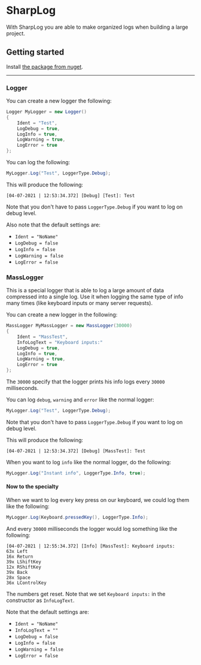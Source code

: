 # SharpLog
With SharpLog you are able to make organized logs when building a large project. 

## Getting started
Install [the package from nuget](https://www.nuget.org/packages/MarvinFuchs.SharpLog/).

---

### Logger

You can create a new logger the following:
```cs
Logger MyLogger = new Logger()
{
    Ident = "Test",
    LogDebug = true,
    LogInfo = true,
    LogWarning = true,
    LogError = true
};
```

You can log the following:
```cs
MyLogger.Log("Test", LoggerType.Debug);
```

This will produce the following:
```
[04-07-2021 | 12:53:34.372] [Debug] [Test]: Test
```
Note that you don't have to pass ``LoggerType.Debug`` if you want to log on debug level.

Also note that the default settings are:
- ``Ident = "NoName"``
- ``LogDebug = false``
- ``LogInfo = false``
- ``LogWarning = false``
- ``LogError = false``

### MassLogger

This is a special logger that is able to log a large amount of data compressed into a single log. Use it when logging the same type of info many times (like keyboard inputs or many server requests).

You can create a new logger in the following:
```cs
MassLogger MyMassLogger = new MassLogger(30000)
{
    Ident = "MassTest",
    InfoLogText = "Keyboard inputs:"
    LogDebug = true,
    LogInfo = true,
    LogWarning = true,
    LogError = true
};
```
The ``30000`` specify that the logger prints his info logs every ``30000`` milliseconds.

You can log ``debug``, ``warning`` and ``error`` like the normal logger:
```cs
MyLogger.Log("Test", LoggerType.Debug);
```
Note that you don't have to pass ``LoggerType.Debug`` if you want to log on debug level.

This will produce the following:
```
[04-07-2021 | 12:53:34.372] [Debug] [MassTest]: Test
```

When you want to log ``info`` like the normal logger, do the following:
```cs
MyLogger.Log("Instant info", LoggerType.Info, true);
```

#### Now to the specialty
When we want to log every key press on our keyboard, we could log them like the following:
```cs
MyLogger.Log(Keyboard.pressedKey(), LoggerType.Info);
```

And every ``30000`` milliseconds the logger would log something like the following:
```
[04-07-2021 | 12:55:34.372] [Info] [MassTest]: Keyboard inputs:
63x Left
16x Return
39x LShiftKey
12x RShiftKey
39x Back
28x Space
36x LControlKey
```
The numbers get reset.
Note that we set ``Keyboard inputs:`` in the constructor as ``InfoLogText``.

Note that the default settings are:
- ``Ident = "NoName"``
- ``InfoLogText = ""``
- ``LogDebug = false``
- ``LogInfo = false``
- ``LogWarning = false``
- ``LogError = false``

